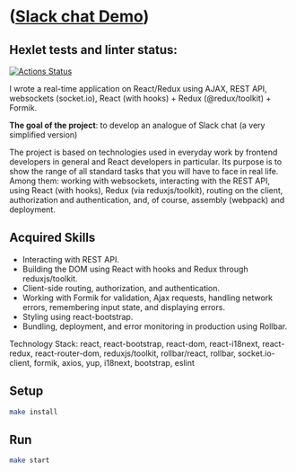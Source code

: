 # ([Slack chat Demo](https://chat-vy44.onrender.com/login))

## Hexlet tests and linter status:
[![Actions Status](https://github.com/lena05k/frontend-project-12/workflows/hexlet-check/badge.svg)](https://github.com/lena05k/frontend-project-12/actions)

I wrote a real-time application on React/Redux using AJAX, REST API, websockets (socket.io), React (with hooks) + Redux (@redux/toolkit) + Formik.

**The goal of the project**: to develop an analogue of Slack chat (a very simplified version)


The project is based on technologies used in everyday work by frontend developers in general and React developers in particular. Its purpose is to show the range of all standard tasks that you will have to face in real life. Among them: working with websockets, interacting with the REST API, using React (with hooks), Redux (via reduxjs/toolkit), routing on the client, authorization and authentication, and, of course, assembly (webpack) and deployment.

##  Acquired Skills
- Interacting with REST API.
- Building the DOM using React with hooks and Redux through reduxjs/toolkit.
- Client-side routing, authorization, and authentication.
- Working with Formik for validation, Ajax requests, handling network errors, remembering input state, and displaying errors.
- Styling using react-bootstrap.
- Bundling, deployment, and error monitoring in production using Rollbar.

Technology Stack: react, react-bootstrap, react-dom, react-i18next, react-redux, react-router-dom, reduxjs/toolkit, rollbar/react, rollbar, socket.io-client, formik, axios, yup, i18next, bootstrap, eslint

## Setup

```sh
make install
```
## Run

```sh
make start
```
